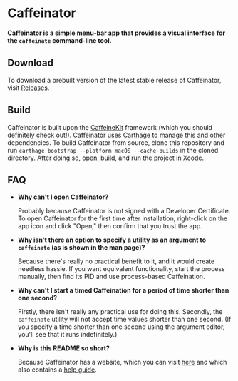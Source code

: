 # Caffeinator

**Caffeinator is a simple menu-bar app that provides a visual interface for the `caffeinate` command-line tool.**

## Download

To download a prebuilt version of the latest stable release of Caffeinator, visit [Releases](https://www.github.com/aaplmath/Caffeinator/releases).

## Build

Caffeinator is built upon the [CaffeineKit](https://github.com/aaplmath/CaffeineKit) framework (which you should definitely check out!). Caffeinator uses [Carthage](https://github.com/Carthage/Carthage) to manage this and other dependencies. To build Caffeinator from source, clone this repository and run `carthage bootstrap --platform macOS --cache-builds` in the cloned directory. After doing so, open, build, and run the project in Xcode.

## FAQ

* **Why can't I open Caffeinator?**

  Probably because Caffeinator is not signed with a Developer Certificate. To open Caffeinator for the first time after installation, right-click on the app icon and click "Open," then confirm that you trust the app.

* **Why isn't there an option to specify a utility as an argument to `caffeinate` (as is shown in the man page)?**

  Because there's really no practical benefit to it, and it would create needless hassle. If you want equivalent functionality, start the process manually, then find its PID and use process-based Caffeination.

* **Why can't I start a timed Caffeination for a period of time shorter than one second?**

  Firstly, there isn't really any practical use for doing this. Secondly, the `caffeinate` utility will not accept time values shorter than one second. (If you specify a time shorter than one second using the argument editor, you'll see that it runs indefinitely.)

* **Why is this README so short?**

  Because Caffeinator has a website, which you can visit [here](https://aaplmath.github.io/Caffeinator) and which also contains a [help guide](https://aaplmath.github.io/Caffeinator/help.html).
